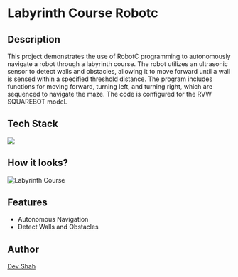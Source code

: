 # Labyrinth Course Robotc

## Description

This project demonstrates the use of RobotC programming to autonomously navigate a robot through a labyrinth course. The robot utilizes an ultrasonic sensor to detect walls and obstacles, allowing it to move forward until a wall is sensed within a specified threshold distance. The program includes functions for moving forward, turning left, and turning right, which are sequenced to navigate the maze. The code is configured for the RVW SQUAREBOT model.

## Tech Stack

<img src="https://skillicons.dev/icons?i=c" />

## How it looks?

![Labyrinth Course](https://github.com/busycaesar/Labyrinth_Course_Robotc/assets/97539345/e61f53dc-4aab-4114-bc7a-a7b402f3bd13)

## Features

- Autonomous Navigation
- Detect Walls and Obstacles

## Author

[Dev Shah](https://github.com/busycaesar)
